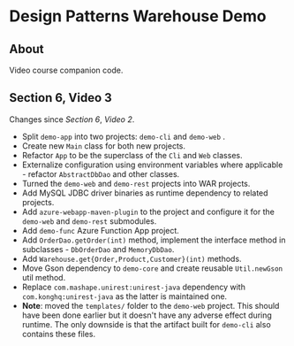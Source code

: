 # Design Patterns Warehouse Demo

## About

Video course companion code.

## Section 6, Video 3

Changes since _Section 6_, _Video 2_.

* Split `demo-app` into two projects: `demo-cli` and `demo-web` .
* Create new `Main` class for both new projects.
* Refactor `App` to be the superclass of the `Cli` and `Web` classes.
* Externalize configuration using environment variables where applicable - refactor `AbstractDbDao` and other classes.
* Turned the `demo-web` and `demo-rest` projects into WAR projects.
* Add MySQL JDBC driver binaries as runtime dependency to related projects.
* Add `azure-webapp-maven-plugin` to the project and configure it for the `demo-web` and `demo-rest` submodules.
* Add `demo-func` Azure Function App project.
* Add `OrderDao.getOrder(int)` method, implement the interface method in subclasses - `DbOrderDao` and `MemoryDbDao`.  
* Add `Warehouse.get{Order,Product,Customer}(int)` methods.
* Move Gson dependency to `demo-core` and create reusable `Util.newGson` util method.
* Replace `com.mashape.unirest:unirest-java` dependency with `com.konghq:unirest-java` as the latter is maintained one. 
* **Note**: moved the `templates/` folder to the `demo-web` project.
This should have been done earlier but it doesn't have any adverse effect during runtime.
The only downside is that the artifact built for `demo-cli` also contains these files.

